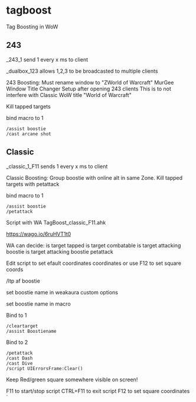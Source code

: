 # tagboost
Tag Boosting in WoW

## 243
 _243_1
	send 1 every x ms to client
	
_dualbox_123
	allows 1,2,3 to be broadcasted to multiple clients
		
243 Boosting:
Must rename window to "ZWorld of Warcraft"
MurGee Window Title Changer Setup after opening 243 clients
This is to not interfere with Classic WoW title "World of Warcraft"

Kill tapped targets

bind macro to 1
```
/assist boostie
/cast arcane shot
```
## Classic

_classic_1_F11
	sends 1 every x ms to client

	
Classic Boosting:
Group boostie with online alt in same Zone.
Kill tapped targets with petattack

bind macro to 1
``` 
/assist boostie
/petattack
```

Script with WA
TagBoost_classic_F11.ahk

https://wago.io/6ruHVT1t0

WA can decide:
	is target tapped
	is target combatable 
	is target attacking boostie
	is target attacking boostie petattack
	

Edit script to set efault coordinates coordinates or
use F12 to set square coords

/ltp af  boostie


set boostie name in weakaura custom options

set boostie name in macro

Bind to 1
```
/cleartarget
/assist Boostiename
```

Bind to 2
```
/petattack
/cast Dash
/cast Dive
/script UIErrorsFrame:Clear()
```

Keep Red/green square somewhere visible on screen!

F11 to start/stop script
CTRL+F11 to exit script
F12 to set square coordinates
	`
